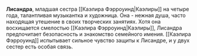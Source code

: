 **Лисандра**, младшая сестра [[Каэлира Фэрроуинд|Каэлиры]] на четыре года, талантливая музыкантка и художница. Она - нежная душа, часто находящая утешение в своих творческих занятиях. Хотя она восхищается смелостью [[Каэлира Фэрроуинд|Каэлиры]], Лисандра предпочитает безопасность и знакомство семейного имения. [[Каэлира Фэрроуинд]] испытывает сильное чувство защиты к Лисандре, и у двух сестер есть особая связь.

